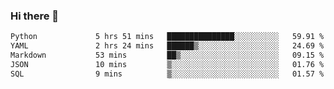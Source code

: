 ### Hi there 👋

<!--START_SECTION:waka-->

```txt
Python             5 hrs 51 mins   ███████████████░░░░░░░░░░   59.91 %
YAML               2 hrs 24 mins   ██████▒░░░░░░░░░░░░░░░░░░   24.69 %
Markdown           53 mins         ██▒░░░░░░░░░░░░░░░░░░░░░░   09.15 %
JSON               10 mins         ▒░░░░░░░░░░░░░░░░░░░░░░░░   01.76 %
SQL                9 mins          ▒░░░░░░░░░░░░░░░░░░░░░░░░   01.57 %
```

<!--END_SECTION:waka-->

<!--
**Jonas-VanHaeken/Jonas-VanHaeken** is a ✨ _special_ ✨ repository because its `README.md` (this file) appears on your GitHub profile.

Here are some ideas to get you started:

- 🔭 I’m currently working on ...
- 🌱 I’m currently learning ...
- 👯 I’m looking to collaborate on ...
- 🤔 I’m looking for help with ...
- 💬 Ask me about ...
- 📫 How to reach me: ...
- 😄 Pronouns: ...
- ⚡ Fun fact: ...
-->

